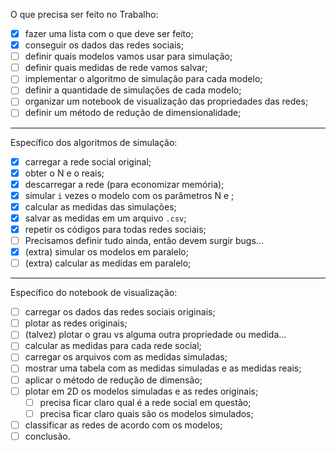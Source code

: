 O que precisa ser feito no Trabalho:

- [X] fazer uma lista com o que deve ser feito;
- [X] conseguir os dados das redes sociais;
- [ ] definir quais modelos vamos usar para simulação;
- [ ] definir quais medidas de rede vamos salvar;
- [ ] implementar o algoritmo de simulação para cada modelo;
- [ ] definir a quantidade de simulações de cada modelo;
- [ ] organizar um notebook de visualização das propriedades das redes;
- [ ] definir um método de redução de dimensionalidade;

---

Específico dos algoritmos de simulação:

 - [x] carregar a rede social original;
 - [X] obter o N e o <k> reais;
 - [X] descarregar a rede (para economizar memória);
 - [X] simular `i` vezes o modelo com os parâmetros N e <k>;
 - [X] calcular as medidas das simulações;
 - [X] salvar as medidas em um arquivo `.csv`;
 - [X] repetir os códigos para todas redes sociais;
 - [ ] Precisamos definir tudo ainda, então devem surgir bugs...
 - [X] (extra) simular os modelos em paralelo;
 - [ ] (extra) calcular as medidas em paralelo;

---

Específico do notebook de visualização:

 - [ ] carregar os dados das redes sociais originais;
 - [ ] plotar as redes originais;
 - [ ] (talvez) plotar o grau vs alguma outra propriedade ou medida...
 - [ ] calcular as medidas para cada rede social;
 - [ ] carregar os arquivos com as medidas simuladas;
 - [ ] mostrar uma tabela com as medidas simuladas e as medidas reais;
 - [ ] aplicar o método de redução de dimensão;
 - [ ] plotar em 2D os modelos simuladas e as redes originais;
 	 - [ ] precisa ficar claro qual é a rede social em questão;
	 - [ ] precisa ficar claro quais são os modelos simulados;
 - [ ] classificar as redes de acordo com os modelos;
 - [ ] conclusão.
